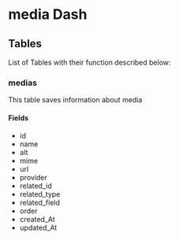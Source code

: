 # media Dash

## Tables

List of Tables with their function described below:

### medias

This table saves information about media

#### Fields

- id
- name
- alt
- mime
- url
- provider
- related_id
- related_type
- related_field
- order
- created_At
- updated_At